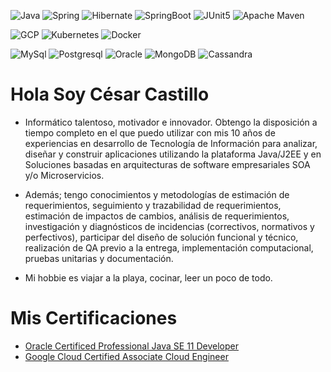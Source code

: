![Java](https://img.shields.io/badge/java-%23ED8B00.svg?style=for-the-badge&logo=java&logoColor=white) 
![Spring](https://img.shields.io/badge/Spring-6DB33F?style=for-the-badge&logo=spring&logoColor=white)
![Hibernate](https://img.shields.io/badge/Hibernate-59666C?style=for-the-badge&logo=Hibernate&logoColor=white)
![SpringBoot](https://img.shields.io/badge/Spring_Boot-F2F4F9?style=for-the-badge&logo=spring-boot)
![JUnit5](https://img.shields.io/badge/Junit5-25A162?style=for-the-badge&logo=junit5&logoColor=white)
![Apache Maven](https://img.shields.io/badge/Apache%20Maven-C71A36?style=for-the-badge&logo=Apache%20Maven&logoColor=white)

![GCP](https://img.shields.io/badge/Google_Cloud-4285F4?style=for-the-badge&logo=google-cloud&logoColor=white)
![Kubernetes](https://img.shields.io/badge/kubernetes-%23326ce5.svg?style=for-the-badge&logo=kubernetes&logoColor=white)
![Docker](https://img.shields.io/badge/docker-%230db7ed.svg?style=for-the-badge&logo=docker&logoColor=white)

![MySql](https://img.shields.io/badge/MySQL-005C84?style=for-the-badge&logo=mysql&logoColor=white)
![Postgresql](https://img.shields.io/badge/PostgreSQL-316192?style=for-the-badge&logo=postgresql&logoColor=white)
![Oracle](https://img.shields.io/badge/Oracle-F80000?style=for-the-badge&logo=Oracle&logoColor=white)
![MongoDB](https://img.shields.io/badge/MongoDB-4EA94B?style=for-the-badge&logo=mongodb&logoColor=white)
![Cassandra](https://img.shields.io/badge/Cassandra-1287B1?style=for-the-badge&logo=apache%20cassandra&logoColor=white)

# Hola Soy César Castillo

- Informático talentoso, motivador e innovador. Obtengo la disposición a tiempo completo en el que puedo utilizar con mis 10 años de experiencias en desarrollo de Tecnología de Información para analizar, diseñar y construir aplicaciones utilizando la plataforma Java/J2EE y en Soluciones basadas en arquitecturas de software empresariales SOA y/o Microservicios.

- Además; tengo conocimientos y metodologías de estimación de requerimientos, seguimiento y trazabilidad de requerimientos, estimación de impactos de cambios, análisis de requerimientos, investigación y diagnósticos de incidencias (correctivos, normativos y perfectivos), participar del diseño de solución funcional y técnico, realización de QA previo a la entrega, implementación computacional, pruebas unitarias y documentación.

- Mi hobbie es viajar a la playa, cocinar, leer un poco de todo.

# Mis Certificaciones

* [Oracle Certificed Professional Java SE 11 Developer](https://catalog-education.oracle.com/pls/certview/sharebadge?id=DB42305F18FBDE1C2B6AE25BBBB4EB48F1AB2B5F09178AA8581E16DA0ADB2657)
* [Google Cloud Certified Associate Cloud Engineer](https://www.credential.net/1895fb6c-bdd0-4168-b41f-0a89271739cf?_ga=2.249283079.1881784009.1665090195-136234249.1664560753&_gl=1*ewvip9*_ga*MTM2MjM0MjQ5LjE2NjQ1NjA3NTM.*_ga_FSDJZHHBH0*MTY2NTA5MDE5NC4zLjEuMTY2NTA5MDI0My4wLjAuMA..)

